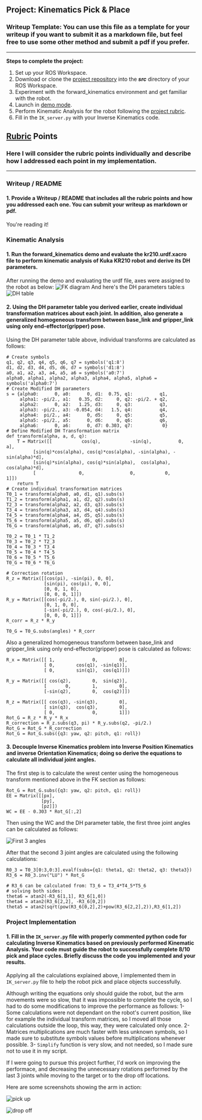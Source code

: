 ## Project: Kinematics Pick & Place
### Writeup Template: You can use this file as a template for your writeup if you want to submit it as a markdown file, but feel free to use some other method and submit a pdf if you prefer.

---


**Steps to complete the project:**  


1. Set up your ROS Workspace.
2. Download or clone the [project repository](https://github.com/udacity/RoboND-Kinematics-Project) into the ***src*** directory of your ROS Workspace.  
3. Experiment with the forward_kinematics environment and get familiar with the robot.
4. Launch in [demo mode](https://classroom.udacity.com/nanodegrees/nd209/parts/7b2fd2d7-e181-401e-977a-6158c77bf816/modules/8855de3f-2897-46c3-a805-628b5ecf045b/lessons/91d017b1-4493-4522-ad52-04a74a01094c/concepts/ae64bb91-e8c4-44c9-adbe-798e8f688193).
5. Perform Kinematic Analysis for the robot following the [project rubric](https://review.udacity.com/#!/rubrics/972/view).
6. Fill in the `IK_server.py` with your Inverse Kinematics code. 


[//]: # (Image References)

[DH_diagram]: ./writeup_images/DH_diagram.jpg
[DH_table]: ./writeup_images/DH_table.jpg
[FK]: ./writeup_images/FK_calculations.png
[Joint_angles]: ./writeup_images/theta1_2_3.jpg
[Dropoff]: ./writeup_images/dropoff.png
[Pickup]: ./writeup_images/pickup.png

## [Rubric](https://review.udacity.com/#!/rubrics/972/view) Points
### Here I will consider the rubric points individually and describe how I addressed each point in my implementation.  

---
### Writeup / README

#### 1. Provide a Writeup / README that includes all the rubric points and how you addressed each one.  You can submit your writeup as markdown or pdf.  

You're reading it!

### Kinematic Analysis
#### 1. Run the forward_kinematics demo and evaluate the kr210.urdf.xacro file to perform kinematic analysis of Kuka KR210 robot and derive its DH parameters.

After running the demo and evaluating the urdf file, axes were assigned to the robot as below:
![FK diagram][DH_diagram]
And here's the DH parameters table:s
![DH table][DH_table]

#### 2. Using the DH parameter table you derived earlier, create individual transformation matrices about each joint. In addition, also generate a generalized homogeneous transform between base_link and gripper_link using only end-effector(gripper) pose.
Using the DH parameter table above, individual transforms are calculated as follows:
```
# Create symbols
q1, q2, q3, q4, q5, q6, q7 = symbols('q1:8')
d1, d2, d3, d4, d5, d6, d7 = symbols('d1:8')
a0, a1, a2, a3, a4, a5, a6 = symbols('a0:7')
alpha0, alpha1, alpha2, alpha3, alpha4, alpha5, alpha6 = symbols('alpha0:7')   
# Create Modified DH parameters
s = {alpha0:      0, a0:      0, d1:  0.75, q1:          q1,
     alpha1: -pi/2., a1:   0.35, d2:     0, q2: -pi/2. + q2,
     alpha2:      0, a2:   1.25, d3:     0, q3:          q3,
     alpha3: -pi/2., a3: -0.054, d4:   1.5, q4:          q4,
     alpha4:  pi/2., a4:      0, d5:     0, q5:          q5,
     alpha5: -pi/2., a5:      0, d6:     0, q6:          q6,
     alpha6:      0, a6:      0, d7: 0.303, q7:           0}            
# Define Modified DH Transformation matrix
def transform(alpha, a, d, q):
    T = Matrix([[           cos(q),           -sin(q),          0,              a],
          [sin(q)*cos(alpha), cos(q)*cos(alpha), -sin(alpha), -sin(alpha)*d],
          [sin(q)*sin(alpha), cos(q)*sin(alpha),  cos(alpha),  cos(alpha)*d],
          [                0,                 0,           0,             1]])
    return T
# Create individual transformation matrices
T0_1 = transform(alpha0, a0, d1, q1).subs(s)
T1_2 = transform(alpha1, a1, d2, q2).subs(s)
T2_3 = transform(alpha2, a2, d3, q3).subs(s)
T3_4 = transform(alpha3, a3, d4, q4).subs(s)
T4_5 = transform(alpha4, a4, d5, q5).subs(s)
T5_6 = transform(alpha5, a5, d6, q6).subs(s)
T6_G = transform(alpha6, a6, d7, q7).subs(s)

T0_2 = T0_1 * T1_2
T0_3 = T0_2 * T2_3
T0_4 = T0_3 * T3_4
T0_5 = T0_4 * T4_5
T0_6 = T0_5 * T5_6
T0_G = T0_6 * T6_G

# Correction rotation
R_z = Matrix([[cos(pi), -sin(pi), 0, 0],
              [sin(pi), cos(pi), 0, 0],
              [0, 0, 1, 0],
              [0, 0, 0, 1]])
R_y = Matrix([[cos(-pi/2.), 0, sin(-pi/2.), 0],
              [0, 1, 0, 0],
              [-sin(-pi/2.), 0, cos(-pi/2.), 0],
              [0, 0, 0, 1]])
R_corr = R_z * R_y

T0_G = T0_G.subs(angles) * R_corr
```
Also a generalized homogeneous transform between base_link and gripper_link using only end-effector(gripper) pose is calculated as follows:
```
R_x = Matrix([[ 1,              0,        0],
              [ 0,        cos(q1), -sin(q1)],
              [ 0,        sin(q1),  cos(q1)]])

R_y = Matrix([[ cos(q2),        0,  sin(q2)],
              [       0,        1,        0],
              [-sin(q2),        0,  cos(q2)]])

R_z = Matrix([[ cos(q3), -sin(q3),        0],
              [ sin(q3),  cos(q3),        0],
              [ 0,              0,        1]])
Rot_G = R_z * R_y * R_x
R_correction = R_z.subs(q3, pi) * R_y.subs(q2, -pi/2.)
Rot_G = Rot_G * R_correction
Rot_G = Rot_G.subs({q3: yaw, q2: pitch, q1: roll})
```

#### 3. Decouple Inverse Kinematics problem into Inverse Position Kinematics and inverse Orientation Kinematics; doing so derive the equations to calculate all individual joint angles.
The first step is to calculate the wrest center using the homogeneous transform mentioned above in the FK section as follows:
```
Rot_G = Rot_G.subs({q3: yaw, q2: pitch, q1: roll})
EE = Matrix([[px],
             [py],
             [pz]])
WC = EE - 0.303 * Rot_G[:,2]
```
Then using the WC and the DH parameter table, the first three joint angles can be calculated as follows:

![First 3 angles][Joint_angles]

After that the second 3 joint angles are calculated using the following calculations:
```
R0_3 = T0_3[0:3,0:3].evalf(subs={q1: theta1, q2: theta2, q3: theta3})
R3_6 = R0_3.inv("LU") * Rot_G

# R3_6 can be calculated from: T3_6 = T3_4*T4_5*T5_6
# solving both sides:
theta6 = atan2(-R3_6[1,1], R3_6[1,0])
theta4 = atan2(R3_6[2,2], -R3_6[0,2])
theta5 = atan2(sqrt(pow(R3_6[0,2],2)+pow(R3_6[2,2],2)),R3_6[1,2])
```
### Project Implementation

#### 1. Fill in the `IK_server.py` file with properly commented python code for calculating Inverse Kinematics based on previously performed Kinematic Analysis. Your code must guide the robot to successfully complete 8/10 pick and place cycles. Briefly discuss the code you implemented and your results. 

Applying all the calculations explained above, I implemented them in `IK_server.py` file to help the robot pick and place objects successfully.

Although writing the equations only should guide the robot, but the arm movements were so slow, that it was impossible to complete the cycle, so I had to do some modifications to improve the performance as follows:
1- Some calculations were not dependant on the robot's current position, like for example the individual transform matrices, so I moved all those calculations outside the loop, this way, they were calculated only once.
2- Matrices multiplications are much faster with less unknown symbols, so I made sure to substitute symbols values before multiplications whenever possible.
3- `Simplify` function is very slow, and not needed, so I made sure not to use it in my script.

If I were going to pursue this project further, I'd work on improving the performace, and decreasing the unnecessary rotations performed by the last 3 joints while moving to the target or to the drop off locations.

Here are some screenshots showing the arm in action:

![pick up][Pickup]

![drop off][Dropoff]



